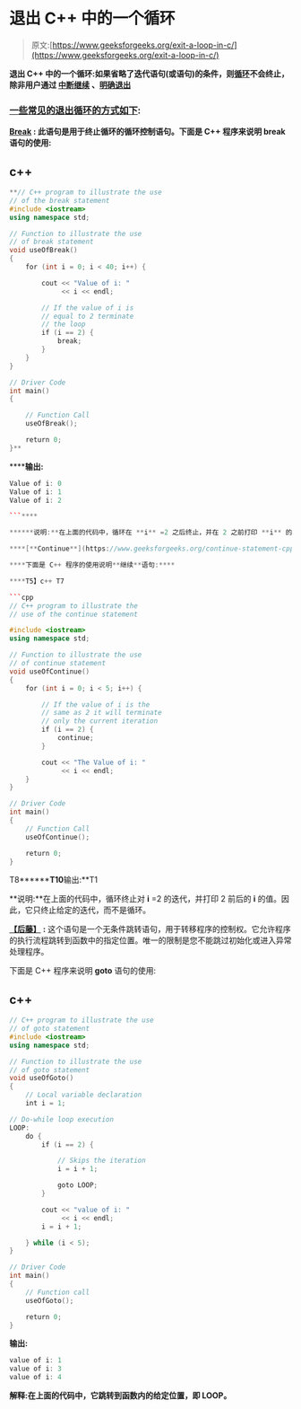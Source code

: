 # 退出 C++ 中的一个循环

> 原文:[https://www.geeksforgeeks.org/exit-a-loop-in-c/](https://www.geeksforgeeks.org/exit-a-loop-in-c/)

**退出 C++ 中的一个循环:**如果省略了迭代语句([](https://www.geeksforgeeks.org/c-c-for-loop-with-examples/)**[](https://www.geeksforgeeks.org/c-c-while-loop-with-examples/)**或[](https://www.geeksforgeeks.org/c-c-do-while-loop-with-examples/)**语句)的条件，则[循环](https://www.geeksforgeeks.org/loops-in-c-and-cpp/)不会终止，除非用户通过 [**中断**](https://www.geeksforgeeks.org/break-statement-cc/)[**继续**](https://www.geeksforgeeks.org/continue-statement-cpp/) 、[明确退出](https://www.geeksforgeeks.org/goto-statement-in-c-cpp/)******

### ****<u>一些常见的退出循环的方式如下</u>:****

****[**Break**](https://www.geeksforgeeks.org/break-statement-cc/) **:** 此语句是用于终止循环的循环控制语句。下面是 C++ 程序来说明 break 语句的使用:****

## ****c++****

```cpp
**// C++ program to illustrate the use
// of the break statement
#include <iostream>
using namespace std;

// Function to illustrate the use
// of break statement
void useOfBreak()
{
    for (int i = 0; i < 40; i++) {

        cout << "Value of i: "
             << i << endl;

        // If the value of i is
        // equal to 2 terminate
        // the loop
        if (i == 2) {
            break;
        }
    }
}

// Driver Code
int main()
{

    // Function Call
    useOfBreak();

    return 0;
}**
```

******输出:**

```cpp
Value of i: 0
Value of i: 1
Value of i: 2

```**** 

******说明:**在上面的代码中，循环在 **i** =2 之后终止，并在 2 之前打印 **i** 的值，即从 0 到 2。****

****[**Continue**](https://www.geeksforgeeks.org/continue-statement-cpp/)**:**Continue 语句用于到达循环体的末尾，而不是完全退出循环。它跳过迭代语句的其余部分。break 和 continue 的主要区别在于， **break** 语句完全终止循环，而 **continue** 语句仅终止当前迭代。****

****下面是 C++ 程序的使用说明**继续**语句:****

****T5】c++ T7

```cpp
// C++ program to illustrate the
// use of the continue statement

#include <iostream>
using namespace std;

// Function to illustrate the use
// of continue statement
void useOfContinue()
{
    for (int i = 0; i < 5; i++) {

        // If the value of i is the
        // same as 2 it will terminate
        // only the current iteration
        if (i == 2) {
            continue;
        }

        cout << "The Value of i: "
             << i << endl;
    }
}

// Driver Code
int main()
{
    // Function Call
    useOfContinue();

    return 0;
}
```

T8********T10**输出:**T1

**说明:**在上面的代码中，循环终止对 **i** =2 的迭代，并打印 2 前后的 **i** 的值。因此，它只终止给定的迭代，而不是循环。

[**【后藤】**](https://www.geeksforgeeks.org/goto-statement-in-c-cpp/) **:** 这个语句是一个无条件跳转语句，用于转移程序的控制权。它允许程序的执行流程跳转到函数中的指定位置。唯一的限制是您不能跳过初始化或进入异常处理程序。

下面是 C++ 程序来说明 **goto** 语句的使用:

## c++

```cpp
// C++ program to illustrate the use
// of goto statement
#include <iostream>
using namespace std;

// Function to illustrate the use
// of goto statement
void useOfGoto()
{
    // Local variable declaration
    int i = 1;

// Do-while loop execution
LOOP:
    do {
        if (i == 2) {

            // Skips the iteration
            i = i + 1;

            goto LOOP;
        }

        cout << "value of i: "
             << i << endl;
        i = i + 1;

    } while (i < 5);
}

// Driver Code
int main()
{
    // Function call
    useOfGoto();

    return 0;
}
```

**输出:**

```cpp
value of i: 1
value of i: 3
value of i: 4

```

**解释:**在上面的代码中，它跳转到函数内的给定位置，即 LOOP。****